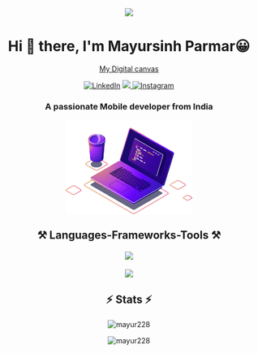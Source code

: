 <p align="center"> <img src="https://media.licdn.com/dms/image/D4D16AQFvYGaYDBloyQ/profile-displaybackgroundimage-shrink_200_800/0/1701710798673?e=2147483647&v=beta&t=NJVtX5XxsIhHwZP9a_cT4QxkAVDo4EDVqHnS6kbGgN8"/></p>
<h1 align="center">Hi 👋 there, I'm Mayursinh Parmar😀</h1>
<p align="center"> <a href="https://readme.com/" target="_blank">My Digital canvas</a></p>

<p align="center">
  <a href="https://www.linkedin.com/in/mayursinh-parmar-308411115/"><img alt="LinkedIn" src="https://img.shields.io/badge/linkedin-%230077B5.svg?style=for-the-badge&logo=linkedin&logoColor=white" /></a>
  <a href="mailto:mayurshih001.mp@gmail.com">
    <img src="https://img.shields.io/badge/Gmail-333333?style=for-the-badge&logo=gmail&logoColor=red" />
  </a>
    <a href="https://www.instagram.com/the_app_maker_buddy"><img alt="Instagram" src="https://img.shields.io/badge/-Instagram-%23E4405F?style=for-the-badge&logo=instagram&logoColor=white" /></a>
</p>
<h3 align="center">A passionate Mobile developer from India</h3>

<p align="center"><img align="center" alt="Coding" width="250" src="https://github.com/felipefarinha/felipefarinha/blob/main/computer-illustration.png">
</p>
<h2 align="center">⚒️ Languages-Frameworks-Tools ⚒️</h2>
<p align="center">
  <a href="https://skillicons.dev">
    <img align="center" src="https://skillicons.dev/icons?i=androidstudio,java,kotlin,dart,flutter"/><br> <br>
     <img align="center" src="https://skillicons.dev/icons?i=github,git,gitlab,firebase,vscode,postman"/>
  </a>
</p>
<h2 align="center">⚡ Stats ⚡</h2>
<p align="center"><img align="center" src="https://github-readme-stats.vercel.app/api/top-langs?username=mayur228&show_icons=true&locale=en&layout=compact" alt="mayur228" /></p>

<p align="center"><img align="center" src="https://github-readme-streak-stats.herokuapp.com/?user=mayur228&" alt="mayur228" /></p>
